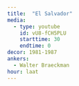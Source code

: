 ```yaml
---
title:  "El Salvador"
media:
  - type: youtube
    id: vU8-fCH5PLU
    starttime: 30
    endtime: 0
decor: 1981-1987
ankers:
  - Walter Braeckman
hour: laat
---
```

